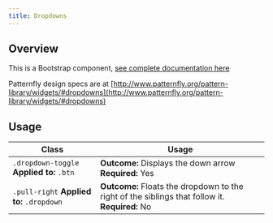 ```yaml
---
title: Dropdowns
---
```

## Overview

This is a Bootstrap component, [see complete documentation here](http://v4-alpha.getbootstrap.com/components/dropdowns/)

Patternfly design specs are at [http://www.patternfly.org/pattern-library/widgets/#dropdowns](http://www.patternfly.org/pattern-library/widgets/#dropdowns)

## Usage

| Class | Usage |
| -- | -- |
| `.dropdown-toggle` **Applied to:** `.btn` |  **Outcome:** Displays the down arrow  **Required:** Yes  |
| `.pull-right` **Applied to:** `.dropdown` |  **Outcome:** Floats the dropdown to the right of the siblings that follow it.  **Required:** No  |
